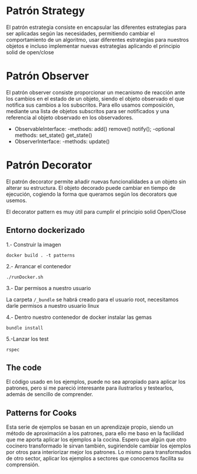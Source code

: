 # Patrón Strategy

El patrón estrategia consiste en encapsular las diferentes estrategias para ser aplicadas según las necesidades, permitiendo cambiar el comportamiento de un algoritmo, usar diferentes estrategias para nuestros objetos e incluso implementar nuevas estrategias aplicando el principio solid de open/close

# Patrón Observer

El patrón observer consiste proporcionar un mecanismo de reacción ante los cambios en el estado de un objeto, siendo el objeto observado el que notifica sus cambios a los subscritos. Para ello usamos composición, mediante una lista de objetos subscritos para ser notificados y una referencia al objeto observado en los observadores.

* ObservableInterface:
  -methods: add() remove() notify();
  -optional methods: set_state() get_state()
* ObserverInterface:
  -methods: update()

# Patrón Decorator

El patrón decorator permite añadir nuevas funcionalidades a un objeto sin alterar su estructura.
El objeto decorado puede cambiar en tiempo de ejecución, cogiendo la forma que queramos según los decorators que usemos.

El decorator pattern es muy útil para cumplir el principio solid Open/Close

## Entorno dockerizado

1.- Construir la imagen

`docker build . -t patterns`

2.- Arrancar el contenedor

`./runDocker.sh`

3.- Dar permisos a nuestro usuario

La carpeta `/_bundle` se habrá creado para el usuario root, necesitamos darle permisos a nuestro usuario linux

4.- Dentro nuestro contenedor de docker instalar las gemas

`bundle install`

5.-Lanzar los test

`rspec`


## The code

El código usado en los ejemplos, puede no sea apropiado para aplicar los patrones, pero si me pareció interesante para ilustrarlos y testearlos, además de sencillo de comprender.

## Patterns for Cooks

Esta serie de ejemplos se basan en un aprendizaje propio, siendo un método de aproximación a los patrones, para ello me baso en la facilidad que me aporta aplicar los ejemplos a la cocina. Espero que algún que otro cocinero transformado le sirvan también, sugiriendole cambiar los ejemplos por otros para interiorizar mejor los patrones. Lo mismo para transformados de otro sector, aplicar los ejemplos a sectores que conocemos facilita su comprensión.
